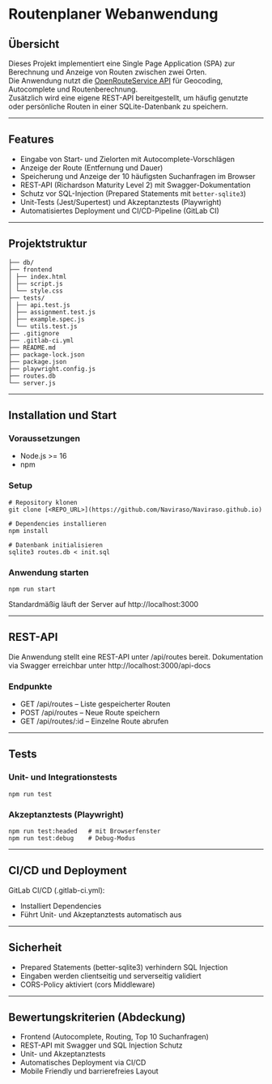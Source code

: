 # Routenplaner Webanwendung

## Übersicht
Dieses Projekt implementiert eine Single Page Application (SPA) zur Berechnung und Anzeige von Routen zwischen zwei Orten.  
Die Anwendung nutzt die [OpenRouteService API](https://openrouteservice.org) für Geocoding, Autocomplete und Routenberechnung.  
Zusätzlich wird eine eigene REST-API bereitgestellt, um häufig genutzte oder persönliche Routen in einer SQLite-Datenbank zu speichern.

---

## Features
- Eingabe von Start- und Zielorten mit Autocomplete-Vorschlägen  
- Anzeige der Route (Entfernung und Dauer)  
- Speicherung und Anzeige der 10 häufigsten Suchanfragen im Browser  
- REST-API (Richardson Maturity Level 2) mit Swagger-Dokumentation  
- Schutz vor SQL-Injection (Prepared Statements mit `better-sqlite3`)  
- Unit-Tests (Jest/Supertest) und Akzeptanztests (Playwright)  
- Automatisiertes Deployment und CI/CD-Pipeline (GitLab CI)

---

## Projektstruktur
```
├── db/
├── frontend
│ ├── index.html
│ ├── script.js
│ └── style.css
├── tests/
│ ├── api.test.js
│ ├── assignment.test.js
│ ├── example.spec.js
│ └── utils.test.js
├── .gitignore
├── .gitlab-ci.yml
├── README.md
├── package-lock.json
├── package.json
├── playwright.config.js
├── routes.db
└── server.js
```

---

## Installation und Start
### Voraussetzungen
- Node.js >= 16
- npm

### Setup
```
# Repository klonen
git clone [<REPO_URL>](https://github.com/Naviraso/Naviraso.github.io)

# Dependencies installieren
npm install

# Datenbank initialisieren
sqlite3 routes.db < init.sql
```
### Anwendung starten
```
npm run start
```
Standardmäßig läuft der Server auf http://localhost:3000

---

## REST-API
Die Anwendung stellt eine REST-API unter /api/routes bereit.
Dokumentation via Swagger erreichbar unter http://localhost:3000/api-docs

### Endpunkte
- GET /api/routes – Liste gespeicherter Routen
- POST /api/routes – Neue Route speichern
- GET /api/routes/:id – Einzelne Route abrufen

---

## Tests
### Unit- und Integrationstests
```
npm run test
```

### Akzeptanztests (Playwright)
```
npm run test:headed   # mit Browserfenster
npm run test:debug    # Debug-Modus
```

---

## CI/CD und Deployment
GitLab CI/CD (.gitlab-ci.yml):
- Installiert Dependencies
- Führt Unit- und Akzeptanztests automatisch aus

---

## Sicherheit
- Prepared Statements (better-sqlite3) verhindern SQL Injection
- Eingaben werden clientseitig und serverseitig validiert
- CORS-Policy aktiviert (cors Middleware)

---
## Bewertungskriterien (Abdeckung)
- Frontend (Autocomplete, Routing, Top 10 Suchanfragen)
- REST-API mit Swagger und SQL Injection Schutz
- Unit- und Akzeptanztests
- Automatisches Deployment via CI/CD
- Mobile Friendly und barrierefreies Layout


